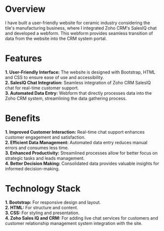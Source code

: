 # Overview

I have built a user-friendly website for ceramic industry considering the tile's manufacturing business, where I integrated Zoho CRM's SalesIQ chat and developed a webform. This webform provides seamless transition of data from the website into the CRM system portal.

# Features

**1. User-Friendly Interface:** The website is designed with Bootstrap, HTML and CSS to ensure ease of use and accessibility.<br>
**2. SalesIQ Chat Integration:** Seamless integration of Zoho CRM SalesIQ chat for real-time customer support.<br>
**3. Automated Data Entry:** Webform that directly processes data into the Zoho CRM system, streamlining the data gathering process.

# Benefits

**1. Improved Customer Interaction:** Real-time chat support enhances customer engagement and satisfaction.<br>
**2. Efficient Data Management:** Automated data entry reduces manual errors and consumes less time.<br>
**3. Enhanced Productivity:** Streamlined processes allow for better focus on strategic tasks and leads management.<br>
**4. Better Decision Making:** Consolidated data provides valuable insights for informed decision-making.

# Technology Stack

**1. Bootstrap:** For responsive design and layout.<br>
**2. HTML:** For structure and content.<br>
**3. CSS:** For styling and presentation.<br>
**4. Zoho Sales IQ and CRM:** For adding live chat services for customers and customer relationship management system integration with the site.






